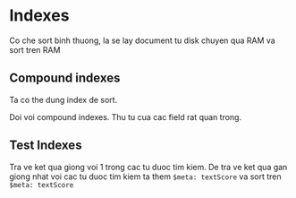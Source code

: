 # Indexes

Co che sort binh thuong, la se lay document tu disk chuyen qua RAM va sort tren RAM

## Compound indexes

Ta co the dung index de sort.

Doi voi compound indexes. Thu tu cua cac field rat quan trong. 

## Test Indexes

Tra ve ket qua giong voi 1 trong cac tu duoc tim kiem. De tra ve ket qua gan giong nhat voi cac tu duoc tim kiem ta them `$meta: textScore` va sort tren `$meta: textScore`